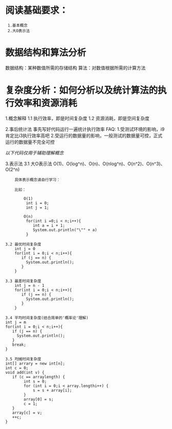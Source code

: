 # 阅读基础要求：
     1.基本概念
     2.大O表示法

# 数据结构和算法分析
  数据结构：某种数值所需的存储结构
  算法：对数值根据所需的计算方法

# 复杂度分析：如何分析以及统计算法的执行效率和资源消耗
  1.概念解释
    1.1 执行效率，即是时间复杂度
    1.2 资源消耗，即是空间复杂度
   
  2.事后统计法
    事先写好代码运行一遍统计执行效率
    FAQ:
       1.受测试环境的影响，i9肯定比i3执行效率高吧
       2.受运行的数据量的影响，一般测试的数据量可控，正式运行的数据量不完全可控
  
  *以下代码仅用于辅助理解概念*
  
  3.表示法 
    3.1 大O表示法
        O(1)、O(log^n)、O(n)、O(nlog^n)、O(n^2)、O(n^3)、O(2^n)
      
        具体表示概念请自行学习：
     
        比如：
        
            O(1)
             int i = 0;
             int j = 1;
             
            O(n)
             for(int i =0;i < n;i++){
                int a = i + 1;
                System.out.println("\"" + a)
             } 
             
    3.2 最优时间复杂度
        int j = 0
        for(int i = 0;i < n;i++){
           if (j == n) {
             System.out.println();
           }
        }
        
    3.3 最差时间复杂度
        int j = n - 1 
        for(int i = 0;i < n;i++){
           if (j == n) {
             System.out.println();
           }
        }
        
    3.4 平均时间复杂度(结合简单的'概率论'理解)
    int j = m
    for(int i = 0;i < n;i++){
       if (j == n) {
         System.out.println();
       }
       break;
    }
    
    3.5 均摊时间复杂度  
    int[] arrary = new int[n];
    int c = 0;
    void add(int v) {
       if (c == arraylength) {
            int s = 0;
            for (int i = 0;i < array.lengthi++) {
                s = s + array[i];
            }
            array[0] = s;
            c = 1;
       }
       array[c] = v;
       ++c;
    } 